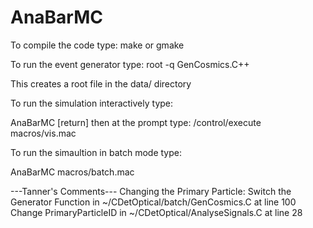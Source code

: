 # AnaBarMC
To compile the code type:
make or gmake

To run the event generator type:
root -q GenCosmics.C++

This creates a root file in the data/ directory

To run the simulation interactively type:

AnaBarMC [return]
then at the prompt type:
/control/execute macros/vis.mac

To run the simaultion in batch mode type:

AnaBarMC macros/batch.mac




---Tanner's Comments---
Changing the Primary Particle:
Switch the Generator Function in ~/CDetOptical/batch/GenCosmics.C at line 100
Change PrimaryParticleID in ~/CDetOptical/AnalyseSignals.C at line 28
